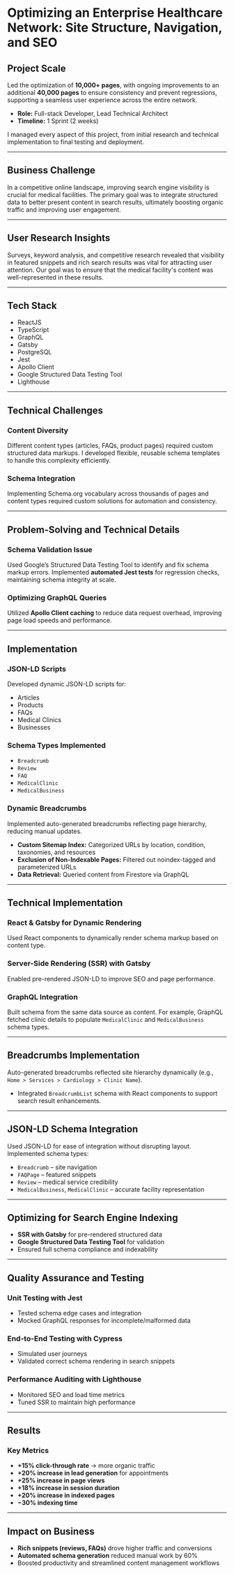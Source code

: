 # Optimizing an Enterprise Healthcare Network: Site Structure, Navigation, and SEO

## Project Scale

Led the optimization of **10,000+ pages**, with ongoing improvements to an additional **40,000 pages** to ensure consistency and prevent regressions, supporting a seamless user experience across the entire network.

- **Role:** Full-stack Developer, Lead Technical Architect  
- **Timeline:** 1 Sprint (2 weeks)  

I managed every aspect of this project, from initial research and technical implementation to final testing and deployment.

---

## Business Challenge

In a competitive online landscape, improving search engine visibility is crucial for medical facilities. The primary goal was to integrate structured data to better present content in search results, ultimately boosting organic traffic and improving user engagement.

---

## User Research Insights

Surveys, keyword analysis, and competitive research revealed that visibility in featured snippets and rich search results was vital for attracting user attention. Our goal was to ensure that the medical facility's content was well-represented in these results.

---

## Tech Stack

- ReactJS  
- TypeScript  
- GraphQL  
- Gatsby  
- PostgreSQL  
- Jest  
- Apollo Client  
- Google Structured Data Testing Tool  
- Lighthouse  

---

## Technical Challenges

### Content Diversity  
Different content types (articles, FAQs, product pages) required custom structured data markups. I developed flexible, reusable schema templates to handle this complexity efficiently.

### Schema Integration  
Implementing Schema.org vocabulary across thousands of pages and content types required custom solutions for automation and consistency.

---

## Problem-Solving and Technical Details

### Schema Validation Issue  
Used Google’s Structured Data Testing Tool to identify and fix schema markup errors. Implemented **automated Jest tests** for regression checks, maintaining schema integrity at scale.

### Optimizing GraphQL Queries  
Utilized **Apollo Client caching** to reduce data request overhead, improving page load speeds and performance.

---

## Implementation

### JSON-LD Scripts  
Developed dynamic JSON-LD scripts for:
- Articles
- Products
- FAQs
- Medical Clinics
- Businesses

### Schema Types Implemented  
- `Breadcrumb`  
- `Review`  
- `FAQ`  
- `MedicalClinic`  
- `MedicalBusiness`

### Dynamic Breadcrumbs  
Implemented auto-generated breadcrumbs reflecting page hierarchy, reducing manual updates.

- **Custom Sitemap Index:** Categorized URLs by location, condition, taxonomies, and resources  
- **Exclusion of Non-Indexable Pages:** Filtered out noindex-tagged and parameterized URLs  
- **Data Retrieval:** Queried content from Firestore via GraphQL  

---

## Technical Implementation

### React & Gatsby for Dynamic Rendering  
Used React components to dynamically render schema markup based on content type.

### Server-Side Rendering (SSR) with Gatsby  
Enabled pre-rendered JSON-LD to improve SEO and page performance.

### GraphQL Integration  
Built schema from the same data source as content. For example, GraphQL fetched clinic details to populate `MedicalClinic` and `MedicalBusiness` schema types.

---

## Breadcrumbs Implementation

Auto-generated breadcrumbs reflected site hierarchy dynamically (e.g., `Home > Services > Cardiology > Clinic Name`).

- Integrated `BreadcrumbList` schema with React components to support search result enhancements.

---

## JSON-LD Schema Integration

Used JSON-LD for ease of integration without disrupting layout. Implemented schema types:

- `Breadcrumb` – site navigation  
- `FAQPage` – featured snippets  
- `Review` – medical service credibility  
- `MedicalBusiness`, `MedicalClinic` – accurate facility representation  

---

## Optimizing for Search Engine Indexing

- **SSR with Gatsby** for pre-rendered structured data  
- **Google Structured Data Testing Tool** for validation  
- Ensured full schema compliance and indexability  

---

## Quality Assurance and Testing

### Unit Testing with Jest  
- Tested schema edge cases and integration  
- Mocked GraphQL responses for incomplete/malformed data  

### End-to-End Testing with Cypress  
- Simulated user journeys  
- Validated correct schema rendering in search snippets  

### Performance Auditing with Lighthouse  
- Monitored SEO and load time metrics  
- Tuned SSR to maintain high performance  

---

## Results

### Key Metrics

- **+15% click-through rate** → more organic traffic  
- **+20% increase in lead generation** for appointments  
- **+25% increase in page views**  
- **+18% increase in session duration**  
- **+20% increase in indexed pages**  
- **−30% indexing time**  

---

## Impact on Business

- **Rich snippets (reviews, FAQs)** drove higher traffic and conversions  
- **Automated schema generation** reduced manual work by 60%  
- Boosted productivity and streamlined content management workflows  


